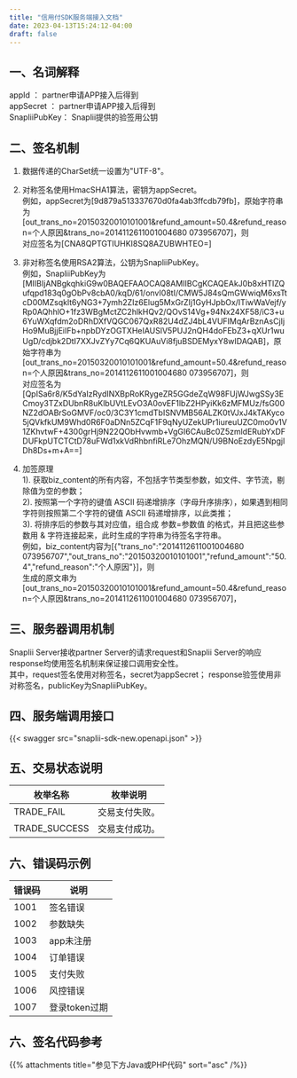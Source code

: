 ```yaml
---
title: "信用付SDK服务端接入文档"
date: 2023-04-13T15:24:12-04:00
draft: false
---
```

一、名词解释
------

appId ： partner申请APP接入后得到  
appSecret ： partner申请APP接入后得到  
SnapliiPubKey： Snaplii提供的验签用公钥

二、签名机制
------

1.  数据传递的CharSet统一设置为"UTF-8"。
    
2.  对称签名使用HmacSHA1算法，密钥为appSecret。  
    例如，appSecret为\[9d879a513337670d0fa4ab3ffcdb79fb\]，原始字符串为\[out\_trans\_no=20150320010101001&refund\_amount=50.4&refund\_reason=个人原因&trans\_no=2014112611001004680 073956707\]，则  
    对应签名为\[CNA8QPTGTIUHKI8SQ8AZUBWHTEO=\]
    
3.  非对称签名使用RSA2算法，公钥为SnapliiPubKey。  
    例如，SnapliiPubKey为\[MIIBIjANBgkqhkiG9w0BAQEFAAOCAQ8AMIIBCgKCAQEAkJ0b8xHTIZQufqpd183q0gObPv8cbA0/kqD/61/onvI08tI/CMW5J84sQmGWwiqM6xsTtcD00MZsqklt6yNG3+7ymh2ZIz6Elug5MxGrZIj1GyHJpbOx/ITiwWaVejf/yRp0AQhhlO+1fz3WBgMctZC2hlkHQv2/QOvS14Vg+94Nx24XF58/iC3+u6YuWXqfdm2oDRhDXfVQGC067QxR82U4dZJ4bL4VUFIMqArBznAsCjIjHo9MuBjjEiIFb+npbDYzOGTXHeIAUSlV5PUJ2nQH4doFEbZ3+qXUr1wuUgD/cdjbk2DtI7XXJvZYy7Cq6QKUAuVi8fjuBSDEMyxY8wIDAQAB\]，原始字符串为\[out\_trans\_no=20150320010101001&refund\_amount=50.4&refund\_reason=个人原因&trans\_no=2014112611001004680 073956707\]，则  
    对应签名为\[QpISa6r8/K5dYaIzRydINXBpRoKRygeZR5GGdeZqW98FUjWJwgSSy3ECmoy3TZxDUbnR8uKlbUVtLEvO3A0ovEF1lbZ2HPyiKk6zMFMUz/fsG00NZ2dOABrSoGMVF/oc0/3C3Y1cmdTbISNVMB56ALZK0tVJxJ4kTAKyco5jQVkfkUM9Whd0R6F0aDNn5ZCqF1F9qNyUZekUPr1iureuUZC0mo0v1V1ZKhvtwF+4300grHj9N22QObHvwmb+VgGI6CAuBc0Z5zmldERubYxDFDUFkpUTCTCtD78uFWd1xkVdRhbnfiRLe7OhzMQN/U9BNoEzdyE5NpgjlDh8Ds+m+A==\]
    
4.  加签原理  
    1). 获取biz\_content的所有内容，不包括字节类型参数，如文件、字节流，剔除值为空的参数；  
    2). 按照第一个字符的键值 ASCII 码递增排序（字母升序排序），如果遇到相同字符则按照第二个字符的键值 ASCII 码递增排序，以此类推；  
    3). 将排序后的参数与其对应值，组合成 参数=参数值 的格式，并且把这些参数用 & 字符连接起来，此时生成的字符串为待签名字符串。  
    例如，biz\_content内容为\[{"trans\_no":"2014112611001004680 073956707","out\_trans\_no":"20150320010101001","refund\_amount":"50.4","refund\_reason":"个人原因"}\]，则  
    生成的原文串为\[out\_trans\_no=20150320010101001&refund\_amount=50.4&refund\_reason=个人原因&trans\_no=2014112611001004680 073956707\]，
    

三、服务器调用机制
---------

Snaplii Server接收partner Server的请求request和Snaplii Server的响应response均使用签名机制来保证接口调用安全性。  
其中，request签名使用对称签名，secret为appSecret； response验签使用非对称签名，publicKey为SnapliiPubKey。

四、服务端调用接口
---------

{{< swagger src="snaplii-sdk-new.openapi.json" >}}

五、交易状态说明
--------

| 枚举名称           | 枚举说明                  |
|----------------|-----------------------|
| TRADE_FAIL     | 交易支付失败。 |
| TRADE_SUCCESS  | 交易支付成功。               |


六、错误码示例
-------

| 错误码  | 说明        |
|------|-----------|
| 1001 | 签名错误      |
| 1002 | 参数缺失      |
| 1003 | app未注册    |
| 1004 | 订单错误      |
| 1005 | 支付失败      |
| 1006 | 风控错误      |
| 1007 | 登录token过期 |


六、签名代码参考
--------

{{% attachments title="参见下方Java或PHP代码" sort="asc" /%}}